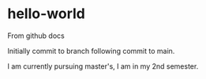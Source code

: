 # hello-world
From github docs

Initially commit to branch following commit to main.

I am currently pursuing master's, I am in my 2nd semester.
